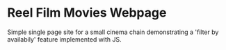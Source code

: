 # Reel Film Movies Webpage
Simple single page site for a small cinema chain demonstrating a 'filter by availabily' feature implemented with JS. 

